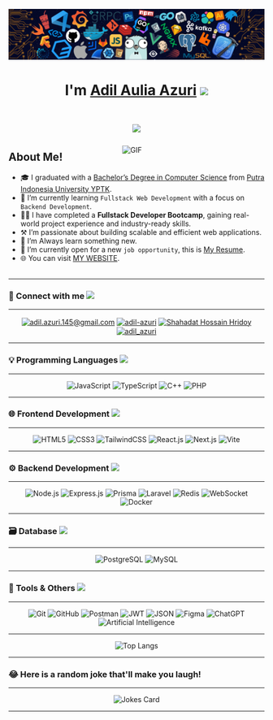<!-- HEADER -->

![Github Banner](img/banner.png)

<h1 align="center">I'm 
<a href="https://github.com/adil-azuri">Adil Aulia Azuri</a>
<img src="https://media.giphy.com/media/hvRJCLFzcasrR4ia7z/giphy.gif" width="30">
</h1>

<h1 align="center">
<img src="https://readme-typing-svg.herokuapp.com?lines=Web+Developer;Software+Engineer;Fullstack+Developer;Always%20Learning%20New%20Things&center=true&width=420&height=45">
</h1>

<!-- ABOUT ME -->
<img align="right" alt="GIF" src="/img/coding-typing.gif" width="280" style="margin-left: 20px; margin-bottom: 20px;" />

## **About Me!**

- 🎓 I graduated with a [Bachelor’s Degree in Computer Science](https://filkom.upiyptk.ac.id/) from [Putra Indonesia University YPTK](https://www.upiyptk.ac.id).
- 🌱 I’m currently learning `Fullstack Web Development` with a focus on `Backend Development`.
- 👨‍💻 I have completed a **Fullstack Developer Bootcamp**, gaining real-world project experience and industry-ready skills.
- ⚒️ I’m passionate about building scalable and efficient web applications.
- 🧐 I’m Always learn something new.
- 🤔 I’m currently open for a new `job opportunity`, this is [My Resume](https://www.linkedin.com/in/adil-aulia-azuri/).
- 🌐 You can visit [MY WEBSITE](http://adil-azuri.vercel.app).
  <br><br>

---

### 🔗 Connect with me <img src="https://media.giphy.com/media/iY8CRBdQXODJSCERIr/giphy.gif" width="20px">

---

<div align="center">
  <a href="mailto:adil.azuri.145@gmail.com" target="_blank"><img align="center" src="https://img.icons8.com/?size=100&id=P7UIlhbpWzZm&format=png&color=000000" alt="adil.azuri.145@gmail.com" height="30" width="40" /></a>
  <a href="https://github.com/adil-azuri" target="_blank"><img align="center" src="https://raw.githubusercontent.com/rahuldkjain/github-profile-readme-generator/master/src/images/icons/Social/github.svg" alt="adil-azuri" height="30" width="40" /></a>
  <a href="https://linkedin.com/in/adil-aulia-azuri/" target="_blank"><img align="center" src="https://raw.githubusercontent.com/rahuldkjain/github-profile-readme-generator/master/src/images/icons/Social/linked-in-alt.svg" alt="Shahadat Hossain Hridoy" height="30" width="40" /></a>
  <a href="https://instagram.com/adil_azuri" target="_blank"><img align="center" src="https://raw.githubusercontent.com/rahuldkjain/github-profile-readme-generator/master/src/images/icons/Social/instagram.svg" alt="adil_azuri" height="30" width="40" /></a>
</div>

---

### 💡 Programming Languages <img src="https://media.giphy.com/media/iY8CRBdQXODJSCERIr/giphy.gif" width="20px">

---

<div align="center">

![JavaScript](https://img.shields.io/badge/JavaScript-F7DF1E?style=flat-square&logo=javascript&logoColor=black)
![TypeScript](https://img.shields.io/badge/TypeScript-3178C6?style=flat-square&logo=typescript&logoColor=white)
![C++](https://img.shields.io/badge/C++-00599C?style=flat-square&logo=c%2B%2B&logoColor=white)
![PHP](https://img.shields.io/badge/PHP-777BB4?style=flat-square&logo=php&logoColor=white)

</div>

---

### 🌐 Frontend Development <img src="https://media.giphy.com/media/iY8CRBdQXODJSCERIr/giphy.gif" width="20px">

---

<div align="center">

![HTML5](https://img.shields.io/badge/HTML5-E34F26?style=flat-square&logo=html5&logoColor=white)
![CSS3](https://img.shields.io/badge/CSS3-1572B6?style=flat-square&logo=css3&logoColor=white)
![TailwindCSS](https://img.shields.io/badge/TailwindCSS-38B2AC?style=flat-square&logo=tailwindcss&logoColor=white)
![React.js](https://img.shields.io/badge/React.js-61DAFB?style=flat-square&logo=react&logoColor=white)
![Next.js](https://img.shields.io/badge/Next.js-000000?style=flat-square&logo=nextdotjs&logoColor=white)
![Vite](https://img.shields.io/badge/Vite-646CFF?style=flat-square&logo=vite&logoColor=white)

 </div>
 
---

### ⚙️ Backend Development <img src="https://media.giphy.com/media/iY8CRBdQXODJSCERIr/giphy.gif" width="20px">

---

<div align="center">

![Node.js](https://img.shields.io/badge/Node.js-339933?style=flat-square&logo=node.js&logoColor=white)
![Express.js](https://img.shields.io/badge/Express.js-000000?style=flat-square&logo=express&logoColor=white)
![Prisma](https://img.shields.io/badge/Prisma-2D3748?style=flat-square&logo=prisma&logoColor=white)
![Laravel](https://img.shields.io/badge/Laravel-FF2D20?style=flat-square&logo=laravel&logoColor=white)
![Redis](https://img.shields.io/badge/Redis-DC382D?style=flat-square&logo=redis&logoColor=white)
![WebSocket](https://img.shields.io/badge/WebSocket-010101?style=flat-square&logo=socket.io&logoColor=white)
![Docker](https://img.shields.io/badge/Docker-2496ED?style=flat-square&logo=docker&logoColor=white)

</div>

---

### 🗃️ Database <img src="https://media.giphy.com/media/iY8CRBdQXODJSCERIr/giphy.gif" width="20px">

---

<div align="center">

![PostgreSQL](https://img.shields.io/badge/PostgreSQL-316192?style=flat-square&logo=postgresql&logoColor=white)
![MySQL](https://img.shields.io/badge/MySQL-4479A1?style=flat-square&logo=mysql&logoColor=white)

</div>

---

### 🧰 Tools & Others <img src="https://media.giphy.com/media/iY8CRBdQXODJSCERIr/giphy.gif" width="20px">

---

<div align="center">

![Git](https://img.shields.io/badge/Git-F05032?style=flat-square&logo=git&logoColor=white)
![GitHub](https://img.shields.io/badge/GitHub-181717?style=flat-square&logo=github&logoColor=white)
![Postman](https://img.shields.io/badge/Postman-FF6C37?style=flat-square&logo=postman&logoColor=white)
![JWT](https://img.shields.io/badge/JWT-000000?style=flat-square&logo=jsonwebtokens&logoColor=white)
![JSON](https://img.shields.io/badge/JSON-000000?style=flat-square&logo=json&logoColor=white)
![Figma](https://img.shields.io/badge/Figma-F24E1E?style=flat-square&logo=figma&logoColor=white)
![ChatGPT](https://img.shields.io/badge/ChatGPT-74AA9C?style=flat-square&logo=openai&logoColor=white)
![Artificial Intelligence](https://img.shields.io/badge/AI-000000?style=flat-square&logo=artificialintelligence&logoColor=white)

</div>

---

<p align="center">
  <img src="https://github-readme-stats.vercel.app/api/top-langs/?username=adil-azuri&layout=compact&theme=tokyonight" alt="Top Langs" />
</p>

---

### 😂 Here is a random joke that'll make you laugh!

---

<div align="center">

![Jokes Card](https://readme-jokes.vercel.app/api)

</div>

---
